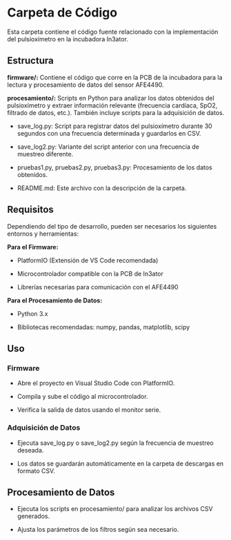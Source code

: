 # Carpeta de Código

Esta carpeta contiene el código fuente relacionado con la implementación del pulsioxímetro en la incubadora In3ator.

## Estructura

**firmware/:** Contiene el código que corre en la PCB de la incubadora para la lectura y procesamiento de datos del sensor AFE4490.

**procesamiento/:** Scripts en Python para analizar los datos obtenidos del pulsioxímetro y extraer información relevante (frecuencia cardíaca, SpO2, filtrado de datos, etc.). También incluye scripts para la adquisición de datos.

- save_log.py: Script para registrar datos del pulsioxímetro durante 30 segundos con una frecuencia determinada y guardarlos en CSV.

- save_log2.py: Variante del script anterior con una frecuencia de muestreo diferente.

- pruebas1.py, pruebas2.py, pruebas3.py: Procesamiento de los datos obtenidos.

- README.md: Este archivo con la descripción de la carpeta.

## Requisitos

Dependiendo del tipo de desarrollo, pueden ser necesarios los siguientes entornos y herramientas:

**Para el Firmware:**

- PlatformIO (Extensión de VS Code recomendada)

- Microcontrolador compatible con la PCB de In3ator

- Librerías necesarias para comunicación con el AFE4490

**Para el Procesamiento de Datos:**

- Python 3.x

- Bibliotecas recomendadas: numpy, pandas, matplotlib, scipy

## Uso

### Firmware

- Abre el proyecto en Visual Studio Code con PlatformIO.

- Compila y sube el código al microcontrolador.

- Verifica la salida de datos usando el monitor serie.

### Adquisición de Datos

- Ejecuta save_log.py o save_log2.py según la frecuencia de muestreo deseada.

- Los datos se guardarán automáticamente en la carpeta de descargas en formato CSV.

## Procesamiento de Datos

- Ejecuta los scripts en procesamiento/ para analizar los archivos CSV generados.

- Ajusta los parámetros de los filtros según sea necesario.


